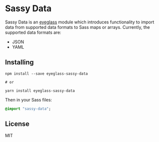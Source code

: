 # Sassy Data

Sassy Data is an [eyeglass](https://github.com/sass-eyeglass/eyeglass) module which introduces functionality to import data from supported data formats to Sass maps or arrays. Currently, the supported data formats are:

- JSON
- YAML

## Installing

```
npm install --save eyeglass-sassy-data

# or

yarn install eyeglass-sassy-data
```

Then in your Sass files:

```sass
@import "sassy-data";
```

## License

MIT
